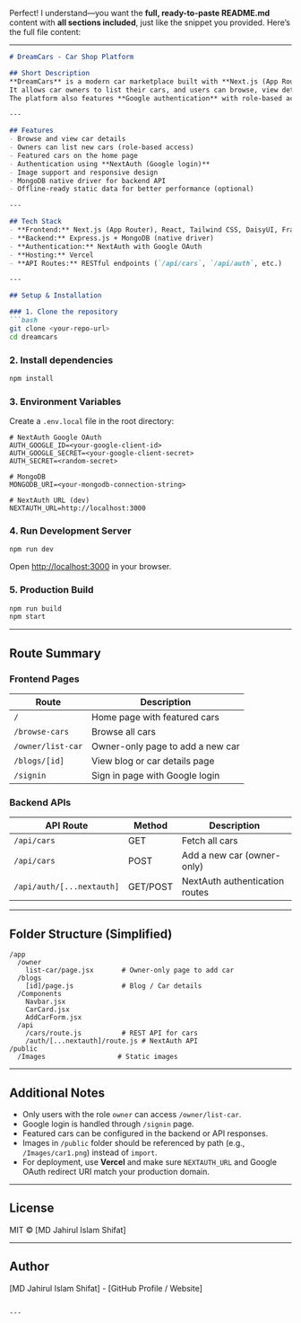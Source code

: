 Perfect! I understand—you want the **full, ready-to-paste README.md** content with **all sections included**, just like the snippet you provided. Here’s the full file content:

---

````markdown
# DreamCars - Car Shop Platform

## Short Description
**DreamCars** is a modern car marketplace built with **Next.js (App Router)** and **Tailwind CSS**.  
It allows car owners to list their cars, and users can browse, view details, and interact with featured cars.  
The platform also features **Google authentication** with role-based access (owner/user).

---

## Features
- Browse and view car details
- Owners can list new cars (role-based access)
- Featured cars on the home page
- Authentication using **NextAuth (Google login)**
- Image support and responsive design
- MongoDB native driver for backend API
- Offline-ready static data for better performance (optional)

---

## Tech Stack
- **Frontend:** Next.js (App Router), React, Tailwind CSS, DaisyUI, Framer Motion
- **Backend:** Express.js + MongoDB (native driver)
- **Authentication:** NextAuth with Google OAuth
- **Hosting:** Vercel
- **API Routes:** RESTful endpoints (`/api/cars`, `/api/auth`, etc.)

---

## Setup & Installation

### 1. Clone the repository
```bash
git clone <your-repo-url>
cd dreamcars
````

### 2. Install dependencies

```bash
npm install
```

### 3. Environment Variables

Create a `.env.local` file in the root directory:

```env
# NextAuth Google OAuth
AUTH_GOOGLE_ID=<your-google-client-id>
AUTH_GOOGLE_SECRET=<your-google-client-secret>
AUTH_SECRET=<random-secret>

# MongoDB
MONGODB_URI=<your-mongodb-connection-string>

# NextAuth URL (dev)
NEXTAUTH_URL=http://localhost:3000
```

### 4. Run Development Server

```bash
npm run dev
```

Open [http://localhost:3000](http://localhost:3000) in your browser.

### 5. Production Build

```bash
npm run build
npm start
```

---

## Route Summary

### Frontend Pages

| Route             | Description                      |
| ----------------- | -------------------------------- |
| `/`               | Home page with featured cars     |
| `/browse-cars`    | Browse all cars                  |
| `/owner/list-car` | Owner-only page to add a new car |
| `/blogs/[id]`     | View blog or car details page    |
| `/signin`         | Sign in page with Google login   |

### Backend APIs

| API Route                 | Method   | Description                    |
| ------------------------- | -------- | ------------------------------ |
| `/api/cars`               | GET      | Fetch all cars                 |
| `/api/cars`               | POST     | Add a new car (owner-only)     |
| `/api/auth/[...nextauth]` | GET/POST | NextAuth authentication routes |

---

## Folder Structure (Simplified)

```
/app
  /owner
    list-car/page.jsx       # Owner-only page to add car
  /blogs
    [id]/page.js            # Blog / Car details
  /Components
    Navbar.jsx
    CarCard.jsx
    AddCarForm.jsx
  /api
    /cars/route.js          # REST API for cars
    /auth/[...nextauth]/route.js # NextAuth API
/public
  /Images                  # Static images
```

---

## Additional Notes

* Only users with the role `owner` can access `/owner/list-car`.
* Google login is handled through `/signin` page.
* Featured cars can be configured in the backend or API responses.
* Images in `/public` folder should be referenced by path (e.g., `/Images/car1.png`) instead of `import`.
* For deployment, use **Vercel** and make sure `NEXTAUTH_URL` and Google OAuth redirect URI match your production domain.

---

## License

MIT © \[MD Jahirul Islam Shifat]

---

## Author

\[MD Jahirul Islam Shifat] - \[GitHub Profile / Website]

```

---

